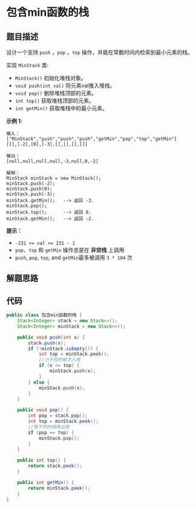 # 包含min函数的栈

## 题目描述

设计一个支持 `push` ，`pop` ，`top` 操作，并能在常数时间内检索到最小元素的栈。

实现 `MinStack` 类:

- `MinStack()` 初始化堆栈对象。
- `void push(int val)` 将元素val推入堆栈。
- `void pop()` 删除堆栈顶部的元素。
- `int top()` 获取堆栈顶部的元素。
- `int getMin()` 获取堆栈中的最小元素。

 

**示例 1:**

```
输入：
["MinStack","push","push","push","getMin","pop","top","getMin"]
[[],[-2],[0],[-3],[],[],[],[]]

输出：
[null,null,null,null,-3,null,0,-2]

解释：
MinStack minStack = new MinStack();
minStack.push(-2);
minStack.push(0);
minStack.push(-3);
minStack.getMin();   --> 返回 -3.
minStack.pop();
minStack.top();      --> 返回 0.
minStack.getMin();   --> 返回 -2.
```

 

**提示：**

- `-231 <= val <= 231 - 1`
- `pop`、`top` 和 `getMin` 操作总是在 **非空栈** 上调用
- `push`, `pop`, `top`, and `getMin`最多被调用 `3 * 104` 次



## 解题思路





## 代码

```java
public class 包含min函数的栈 {
    Stack<Integer> stack = new Stack<>();
    Stack<Integer> minStack = new Stack<>();

    public void push(int x) {
        stack.push(x);
        if (!minStack.isEmpty()) {
            int top = minStack.peek();
            //小于的时候才入栈
            if (x <= top) {
                minStack.push(x);
            }
        } else {
            minStack.push(x);
        }
    }

    public void pop() {
        int pop = stack.pop();
        int top = minStack.peek();
        //等于的时候再出栈
        if (pop == top) {
            minStack.pop();
        }
    }

    public int top() {
        return stack.peek();
    }

    public int getMin() {
        return minStack.peek();
    }
}
```

